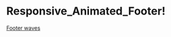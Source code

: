 # Responsive_Animated_Footer!
[Footer waves](https://user-images.githubusercontent.com/83471539/138152294-fce4d97c-8bfd-4f1e-a4b3-5adebbe98abf.png)
